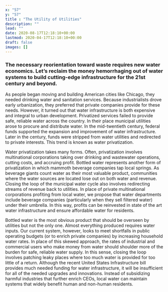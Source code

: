 ```yaml
---
x: "57"
y: "57"
title : "The Utility of Utilities"
description: ""
lead: ""
date: 2020-08-17T12:18:10+00:00
lastmod: 2020-04-17T12:18:10+00:00
draft: false
images: []
---
```


### The necessary reorientation toward waste requires new water economics. Let’s reclaim the money hemorrhaging out of water systems to build cutting-edge infrastructure for the 21st century and beyond.

As people began moving and building American cities like Chicago, they needed drinking water and sanitation services.  Because industrialists drove early urbanization, they preferred that private companies provide for these needs.  However, it turned out that water infrastructure is both expensive and integral to urban development.  Privatized services failed to provide safe, reliable water across the country.  In their place municipal utilities arose to procure and distribute water. In the mid-twentieth century, federal funds supported the expansion and improvement of water infrastructure.  Later in the century, funds were stripped from water utilities and redirected to private interests.  This trend is known as water privatization.

Water privatization takes many forms.  Often, privatization involves multinational corporations taking over drinking and wastewater operations, cutting costs, and accruing profit.  Bottled water represents another form of privatization in which mammoth beverage companies tap local springs.  As beverage giants count water as their most valuable product, communities where the water sources are located lose out on both water and revenue.  Closing the loop of the municipal water cycle also involves redirecting streams of revenue back to utilities.  In place of private multinational corporations profiting from local water, we propose that water departments include beverage companies (particularly when they sell filtered water) under their umbrella.  In this way, profits can be reinvested in state of the art water infrastructure and ensure affordable water for residents. 

Bottled water is the most obvious product that should be overseen by utilities but not the only one.  Almost everything produced requires water inputs.  Our current system, however, looks to meet shortfalls in public operating budgets (or to enrich private companies) by increasing household water rates.  In place of this skewed approach, the rates of industrial and commercial users who make money from water should shoulder more of the burden for safe, reliable water supply.  In this sense, closing the loop involves patching leaky places where too much water is provided for too little of a return.  Although the recent United States Infrastructure bill provides much needed funding for water infrastructure, it will be insufficient for all of the needed upgrades and innovations.  Instead of subsidizing harmful industries that further enrich CEOs, local water can maintain systems that widely benefit human and non-human residents.

